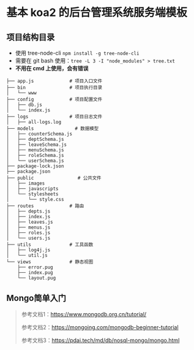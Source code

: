 # 基本 koa2 的后台管理系统服务端模板

## 项目结构目录
- 使用 tree-node-cli  `npm install -g tree-node-cli`
- 需要在 git bash 使用：`tree -L 3 -I "node_modules" > tree.txt`
- **不用在 cmd 上使用，会有错误**

```
├── app.js             # 项目入口文件
├── bin                # 项目执行目录
│   └── www
├── config             # 项目配置文件
│   ├── db.js
│   └── index.js
├── logs               # 项目日志文件
│   ├── all-logs.log
├── models               # 数据模型
│   ├── counterSchema.js
│   ├── deptSchema.js
│   ├── leaveSchema.js
│   ├── menuSchema.js
│   ├── roleSchema.js
│   └── userSchema.js
├── package-lock.json
├── package.json
├── public                # 公共文件
│   ├── images
│   ├── javascripts
│   └── stylesheets
│       └── style.css
├── routes             # 路由
│   ├── depts.js
│   ├── index.js
│   ├── leaves.js
│   ├── menus.js
│   ├── roles.js
│   └── users.js
├── utils              # 工具函数
│   ├── log4j.js
│   └── util.js
└── views              # 静态视图
    ├── error.pug
    ├── index.pug
    └── layout.pug
```

## Mongo简单入门
> 参考文档1：https://www.mongodb.org.cn/tutorial/
> 
> 参考文档2：https://mongoing.com/mongodb-beginner-tutorial
> 
> 参考文档3：https://pdai.tech/md/db/nosql-mongo/mongo.html
  
  
